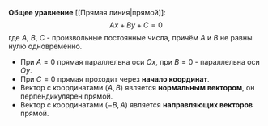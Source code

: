 **Общее уравнение** [[Прямая линия|прямой]]:$$Ax + By + C = 0$$где $A$, $B$, $C$ - произвольные постоянные числа, причём $A$ и $B$ не равны нулю одновременно.

- При $A=0$ прямая параллельна оси $Ox$, при $B=0$ - параллельна оси $Oy$.
- При $C=0$ прямая проходит через **начало координат**.
- Вектор с координатами $(A,B)$ является **нормальным вектором**, он перпендикулярен прямой.
- Вектор с координатами $(-B,A)$ является **направляющих векторов** прямой.